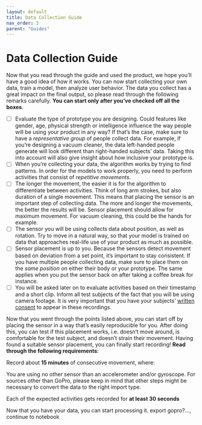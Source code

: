 ```yaml
---
layout: default
title: Data Collection Guide
nav_order: 3
parent: "Guides"
---
```


# Data Collection Guide

Now that you read through the guide and used the product, we hope you’ll have a good idea of how it works. 
You can now start collecting your own data, train a model, then analyze user behavior. The data you collect has a great impact on the final output, so please read through the following remarks carefully. 
**You can start only after you’ve checked off all the boxes**.

- [ ] Evaluate the type of prototype you are designing. Could features like gender, age, physical strength or intelligence influence the way people will be using your product in any way? If that’s the case, make sure to have a _representative group_ of people collect data. For example, if you’re designing a vacuum cleaner, the data left-handed people generate will look different than right-handed subjects’ data. Taking this into account will also give insight about how inclusive your prototype is.
- [ ] When you’re collecting your data, the algorithm works by trying to find patterns. In order for the models to work properly, you need to perform activities that consist of _repetitive movements_. 
- [ ] The longer the movement, the easier it is for the algorithm to differentiate between activities. Think of long arm strokes, but also duration of a single movement. This means that placing the sensor is an important step of collecting data. The more and longer the movements, the better the results will be. Sensor placement should allow for maximum movement. For vacuum cleaning, this could be the hands for example.
- [ ] The sensor you will be using collects data about position, as well as rotation. Try to move in a natural way, so that your model is trained on data that approaches real-life use of your product as much as possible. 
- [ ] Sensor placement is up to you. Because the sensors detect movement based on deviation from a set point, it’s important to stay consistent. If you have multiple people collecting data, make sure to place them on the _same position_ on either their body or your prototype. The same applies when you put the sensor back on after taking a coffee break for instance.
- [ ] You will be asked later on to evaluate activities based on their timestamp and a short clip. Inform all test subjects of the fact that you will be using camera footage. It is very important that you have your subjects’ [written consent](../consent_form_for_data_collection.pdf) to appear in these recordings. 

Now that you went through the points listed above, you can start off by placing the sensor in a way that’s easily reproducible for you. After doing this, you can test if this placement works, i.e. doesn’t move around, is comfortable for the test subject, and doesn’t strain their movement. Having found a suitable sensor placement, you can finally start recording! **Read through the following requirements**:

Record about **15 minutes** of consecutive movement, where:

You are using no other sensor than an accelerometer and/or gyroscope. For sources other than GoPro, please keep in mind that other steps might be necessary to convert the data to the right import type.

Each of the expected activities gets recorded for **at least 30 seconds**

Now that you have your data, you can start processing it. export gopro?..., continue to notebook
